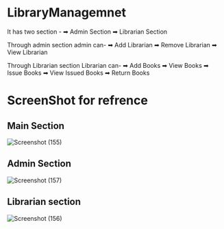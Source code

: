 # LibraryManagemnet
It has two section -
➡ Admin Section
➡ Librarian Section

Through admin section admin can-
➡ Add Librarian
➡ Remove Librarian
➡ View Librarian

Through Librarian section Librarian can-
➡ Add Books
➡ View Books
➡ Issue Books
➡ View Issued Books
➡ Return Books

# ScreenShot for refrence
## Main Section
![Screenshot (155)](https://user-images.githubusercontent.com/67642088/108964702-d462f780-76a1-11eb-80e8-994aff31a0af.png)

## Admin Section
![Screenshot (157)](https://user-images.githubusercontent.com/67642088/108964847-05432c80-76a2-11eb-86de-b763a3828d4e.png)

## Librarian section
![Screenshot (156)](https://user-images.githubusercontent.com/67642088/108964800-f9576a80-76a1-11eb-9fd9-e4d8fb9c9afa.png)

